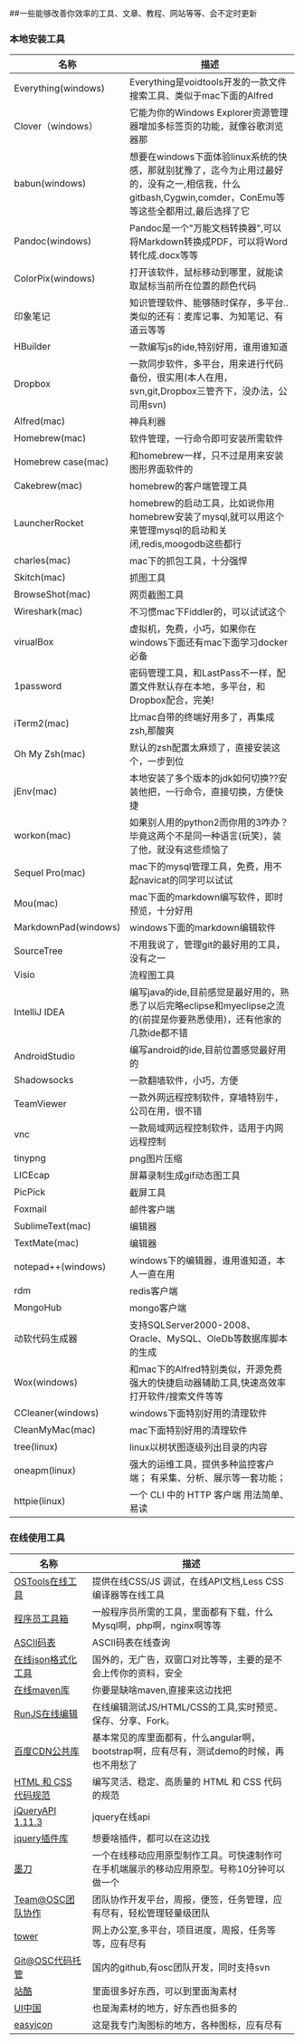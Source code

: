 ##<a name="table"/>一些能够改善你效率的工具、文章、教程、网站等等、会不定时更新
### 本地安装工具
名称  | 描述
------------- | -------------
Everything(windows)  | Everything是voidtools开发的一款文件搜索工具、类似于mac下面的Alfred
Clover（windows）  | 它能为你的Windows Explorer资源管理器增加多标签页的功能，就像谷歌浏览器那
babun(windows) | 想要在windows下面体验linux系统的快感，那就别犹豫了，迄今为止用过最好的，没有之一,相信我，什么gitbash,Cygwin,comder，ConEmu等等这些全都用过,最后选择了它
Pandoc(windows)|Pandoc是一个"万能文档转换器",可以将Markdown转换成PDF，可以将Word转化成.docx等等
ColorPix(windows)|打开该软件，鼠标移动到哪里，就能读取鼠标当前所在位置的颜色代码
印象笔记 | 知识管理软件、能够随时保存，多平台..类似的还有：麦库记事、为知笔记、有道云等等
HBuilder|一款编写js的ide,特别好用，谁用谁知道
Dropbox|一款同步软件，多平台，用来进行代码备份，很实用(本人在用，svn,git,Dropbox三管齐下，没办法，公司用svn)
Alfred(mac)|神兵利器
Homebrew(mac)|软件管理，一行命令即可安装所需软件
Homebrew case(mac)|和homebrew一样，只不过是用来安装图形界面软件的 
Cakebrew(mac)|homebrew的客户端管理工具
LauncherRocket|homebrew的启动工具，比如说你用homebrew安装了mysql,就可以用这个来管理mysql的启动和关闭,redis,moogodb这些都行
charles(mac)|mac下的抓包工具，十分强悍
Skitch(mac)|抓图工具
BrowseShot(mac)|网页截图工具
Wireshark(mac)|不习惯mac下Fiddler的，可以试试这个
virualBox|虚拟机，免费，小巧，如果你在windows下面还有mac下面学习docker必备
1password|密码管理工具，和LastPass不一样，配置文件默认存在本地，多平台，和Dropbox配合，完美!
iTerm2(mac)|比mac自带的终端好用多了，再集成zsh,那酸爽
Oh My Zsh(mac)|默认的zsh配置太麻烦了，直接安装这个，一步到位
jEnv(mac)|本地安装了多个版本的jdk如何切换??安装他把，一行命令，直接切换，方便快捷
workon(mac)|如果别人用的python2而你用的3咋办？毕竟这两个不是同一种语言(玩笑)，装了他，就没有这些烦恼了
Sequel Pro(mac)|mac下的mysql管理工具，免费，用不起navicat的同学可以试试
Mou(mac)| mac下面的markdown编写软件，即时预览，十分好用
MarkdownPad(windows)|windows下面的markdown编辑软件
SourceTree|不用我说了，管理git的最好用的工具，没有之一
Visio|流程图工具
IntelliJ IDEA|编写java的ide,目前感觉是最好用的，熟悉了以后完略eclipse和myeclipse之流的(前提是你要熟悉使用)，还有他家的几款ide都不错
AndroidStudio |编写android的ide,目前位置感觉最好用的
Shadowsocks|一款翻墙软件，小巧，方便
TeamViewer|一款外网远程控制软件，穿墙特别牛，公司在用，很不错
vnc | 一款局域网远程控制软件，适用于内网远程控制
tinypng |png图片压缩
LICEcap | 屏幕录制生成gif动态图工具
PicPick | 截屏工具
Foxmail | 邮件客户端
SublimeText(mac)|编辑器
TextMate(mac) | 编辑器
notepad++(windows)|windows下的编辑器，谁用谁知道，本人一直在用
rdm | redis客户端
MongoHub|mongo客户端
动软代码生成器|支持SQLServer2000-2008、Oracle、MySQL、OleDb等数据库脚本的生成
Wox(windows)|和mac下的Alfred特别类似，开源免费强大的快捷启动器辅助工具,快速高效率打开软件/搜索文件等等
CCleaner(windows)|windows下面特别好用的清理软件
CleanMyMac(mac)|mac下面特别好用的清理软件
tree(linux)|linux以树状图逐级列出目录的内容
oneapm(linux)|强大的运维工具，提供多种监控客户端； 有采集、分析、展示等一套功能；
httpie(linux)|一个 CLI 中的 HTTP 客户端 用法简单、易读

### 在线使用工具
名称 | 描述
------------- |-------------
[OSTools在线工具](http://tool.oschina.net/)|提供在线CSS/JS 调试，在线API文档,Less CSS编译器等在线工具
[程序员工具箱](http://tool.php100.com/)|一般程序员所需的工具，里面都有下载，什么Mysql啊，php啊，nginx啊等等
[ASCII码表](http://www.litefeel.com/tools/ascii.php)|ASCII码表在线查询
[在线json格式化工具](http://pro.jsonlint.com/)|国外的，无广告，双窗口对比等等，主要的是不会上传你的资料，安全
[在线maven库](http://maven.oschina.net/)|你要是缺啥maven,直接来这边找把
[RunJS在线编辑](http://runjs.cn/)|在线编辑测试JS/HTML/CSS的工具,实时预览、保存、分享、Fork。
[百度CDN公共库](http://cdn.code.baidu.com/)|基本常见的库里面都有，什么angular啊，bootstrap啊，应有尽有，测试demo的时候，再也不用愁了
[HTML 和 CSS 代码规范](http://codeguide.bootcss.com/)|编写灵活、稳定、高质量的 HTML 和 CSS 代码的规范
[jQueryAPI 1.11.3](http://jquery.cuishifeng.cn/)|jquery在线api
[jquery插件库](http://www.jq22.com/jq4-jq3)|想要啥插件，都可以在这边找
[墨刀](https://modao.cc/)|一个在线移动应用原型制作工具。可快速制作可在手机端展示的移动应用原型。号称10分钟可以做一个
[Team@OSC团队协作](http://team.oschina.net/)|团队协作开发平台，周报，便签，任务管理，应有尽有，轻松管理轻量级团队
[tower](https://tower.im/)|网上办公室,多平台，项目进度，周报，任务等等，应有尽有
[Git@OSC代码托管](http://git.oschina.net/)|国内的github,有osc团队开发，同时支持svn
[站酷](http://www.zcool.com.cn/works/)|里面很多好东西，可以到里面淘素材
[UI中国](http://www.ui.cn/list.html)|也是淘素材的地方，好东西也挺多的
[easyicon](http://www.easyicon.net/)|这是我专门淘图标的地方，各种图标，应有尽有
 







		 